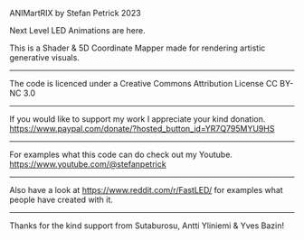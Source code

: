 ANIMartRIX by Stefan Petrick 2023

Next Level LED Animations are here.

This is a Shader & 5D Coordinate Mapper made for rendering artistic generative visuals.                                                      

-------------------------------------------------------------------------------------------

The code is licenced under a Creative Commons Attribution License CC BY-NC 3.0

-------------------------------------------------------------------------------------------

If you would like to support my work I appreciate your kind donation. 
https://www.paypal.com/donate/?hosted_button_id=YR7Q795MYU9HS

--------------------------------------------------------------------------------------------

For examples what this code can do check out my Youtube. 
https://www.youtube.com/@stefanpetrick

--------------------------------------------------------------------------------------------

Also have a look at https://www.reddit.com/r/FastLED/ for examples what people have created with it.

--------------------------------------------------------------------------------------------

Thanks for the kind support from Sutaburosu, Antti Yliniemi & Yves Bazin!





